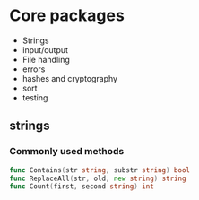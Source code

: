 # Core packages

- Strings
- input/output
- File handling
- errors
- hashes and cryptography
- sort
- testing

## strings

### Commonly used methods

```go
func Contains(str string, substr string) bool
func ReplaceAll(str, old, new string) string
func Count(first, second string) int
```
